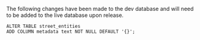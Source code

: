 The following changes have been made to the dev database and will need to be added to the live database upon release.

```
ALTER TABLE street_entities
ADD COLUMN metadata text NOT NULL DEFAULT '{}';
```
